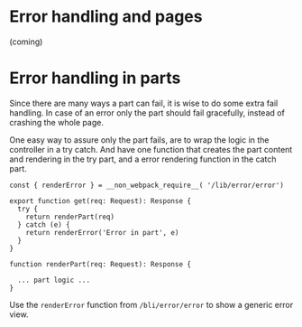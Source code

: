 Error handling and pages
==
(coming)

Error handling in parts
==
Since there are many ways a part can fail, it is wise to 
do some extra fail handling. In case of an error only the part should 
fail gracefully, instead of crashing the whole page.

One easy way to assure only the part fails, are to wrap the logic 
in the controller in a try catch. And have one function that creates 
the part content and rendering in the try part, and a error rendering
function in the catch part.

```&typescript
const { renderError } = __non_webpack_require__( '/lib/error/error') 

export function get(req: Request): Response {
  try {
    return renderPart(req)
  } catch (e) {
    return renderError('Error in part', e)
  }
}

function renderPart(req: Request): Response {

  ... part logic ...
}
```

Use the `renderError` function from `/bli/error/error` to show a generic error view.
